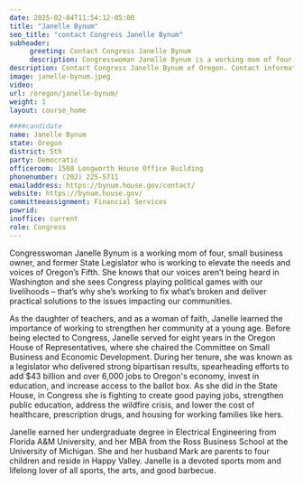 ```yaml
---
date: 2025-02-04T11:54:12-05:00
title: "Janelle Bynum"
seo_title: "contact Congress Janelle Bynum"
subheader:
     greeting: Contact Congress Janelle Bynum
     description: Congresswoman Janelle Bynum is a working mom of four, small business owner, and former State Legislator who is working to elevate the needs and voices of Oregon’s Fifth.
description: Contact Congress Janelle Bynum of Oregon. Contact information for Janelle Bynum includes email address, phone number, and mailing address.
image: janelle-bynum.jpeg
video:
url: /oregon/janelle-bynum/
weight: 1
layout: course_home

####candidate
name: Janelle Bynum
state: Oregon
district: 5th
party: Democratic
officeroom: 1508 Longworth House Office Building
phonenumber: (202) 225-5711
emailaddress: https://bynum.house.gov/contact/
website: https://bynum.house.gov/
committeeassignment: Financial Services
powrid: 
inoffice: current
role: Congress
---
```

Congresswoman Janelle Bynum is a working mom of four, small business owner, and former State Legislator who is working to elevate the needs and voices of Oregon’s Fifth. She knows that our voices aren’t being heard in Washington and she sees Congress playing political games with our livelihoods – that’s why she’s working to fix what’s broken and deliver practical solutions to the issues impacting our communities.

As the daughter of teachers, and as a woman of faith, Janelle learned the importance of working to strengthen her community at a young age. Before being elected to Congress, Janelle served for eight years in the Oregon House of Representatives, where she chaired the Committee on Small Business and Economic Development. During her tenure, she was known as a legislator who delivered strong bipartisan results, spearheading efforts to add $43 billion and over 6,000 jobs to Oregon's economy, invest in education, and increase access to the ballot box. As she did in the State House, in Congress she is fighting to create good paying jobs, strengthen public education, address the wildfire crisis, and lower the cost of healthcare, prescription drugs, and housing for working families like hers.

Janelle earned her undergraduate degree in Electrical Engineering from Florida A&M University, and her MBA from the Ross Business School at the University of Michigan. She and her husband Mark are parents to four children and reside in Happy Valley. Janelle is a devoted sports mom and lifelong lover of all sports, the arts, and good barbecue.
